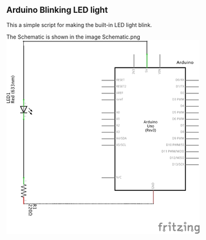 ## Arduino Blinking LED light

This a simple script for making the built-in LED light blink.

The Schematic is shown in the image Schematic.png
![Schematic](schematic/Schematic.png)

